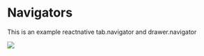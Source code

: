 # Navigators

This is an example reactnative tab.navigator and drawer.navigator

![](naviigators.gif)

